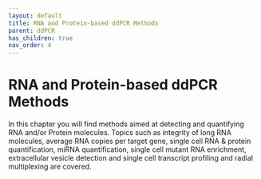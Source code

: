 ```yaml
---
layout: default
title: RNA and Protein-based ddPCR Methods
parent: ddPCR
has_children: true
nav_order: 4
---
```


# RNA and Protein-based ddPCR Methods

In this chapter you will find methods aimed at detecting and quantifying RNA and/or Protein molecules. Topics such as integrity of long RNA molecules, average RNA copies per target gene, single cell RNA & protein quantification, miRNA quantification, single cell mutant RNA enrichment, extracellular vesicle detection and single cell transcript profiling and radial multiplexing are covered.
